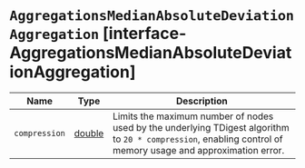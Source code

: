 # `AggregationsMedianAbsoluteDeviationAggregation` [interface-AggregationsMedianAbsoluteDeviationAggregation]

| Name | Type | Description |
| - | - | - |
| `compression` | [double](./double.md) | Limits the maximum number of nodes used by the underlying TDigest algorithm to `20 * compression`, enabling control of memory usage and approximation error. |
